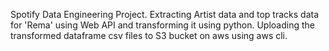 Spotify Data Engineering Project.
Extracting Artist data and top tracks data for 'Rema' using Web API and transforming it using python.
Uploading the transformed dataframe csv files to S3 bucket on aws using aws cli.
